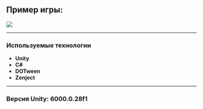 ## Пример игры:

![](https://github.com/esoji1/RunnerUnity6/blob/master/ReadmeAssets/Runner%202025-01-02%2021-27-53%20(online-video-cutter.com).gif?raw=true)

---
### Используемые технологии
- **Unity**
- **C#**
- **DOTween**
- **Zenject**
---

### Версия Unity: 6000.0.28f1
